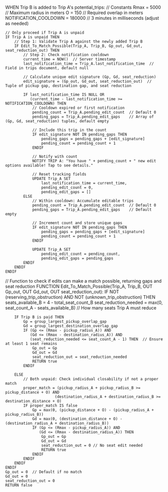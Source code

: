 WHEN Trip B is added to Trip A's potential_trips:
    // Constants
    Rmax = 5000  // Maximum radius in meters
    O = 150      // Required overlap in meters
    NOTIFICATION_COOLDOWN = 180000  // 3 minutes in milliseconds (adjust as needed)
    
    // Only proceed if Trip A is unpaid
    IF Trip A is unpaid THEN
        // Step 1: Validate Trip A against the newly added Trip B
        IF Edit_To_Match_Possible(Trip_A, Trip_B, Gp_out, Gd_out, seat_reduction_out) THEN
            // Step 2: Check notification cooldown
            current_time = NOW()  // Server timestamp
            last_notification_time = Trip_A.last_notification_time  // Field in trips document, default null
            
            // Calculate unique edit signature (Gp, Gd, seat_reduction)
            edit_signature = (Gp_out, Gd_out, seat_reduction_out)  // Tuple of pickup gap, destination gap, and seat reduction
            
            IF last_notification_time IS NULL OR 
               (current_time - last_notification_time >= NOTIFICATION_COOLDOWN) THEN
                // Cooldown expired or first notification
                pending_count = Trip_A.pending_edit_count  // Default 0
                pending_gaps = Trip_A.pending_edit_gaps    // Array of (Gp, Gd, seat_reduction) tuples, default empty
                
                // Include this trip in the count
                IF edit_signature NOT IN pending_gaps THEN
                    pending_gaps = pending_gaps + [edit_signature]
                    pending_count = pending_count + 1
                ENDIF
                
                // Notify with count
                NOTIFY TRIP A: "You have " + pending_count + " new edit options available! Tap to see details."
                
                // Reset tracking fields
                UPDATE Trip_A SET 
                    last_notification_time = current_time,
                    pending_edit_count = 0,
                    pending_edit_gaps = []
            ELSE
                // Within cooldown: Accumulate editable trips
                pending_count = Trip_A.pending_edit_count  // Default 0
                pending_gaps = Trip_A.pending_edit_gaps    // Default empty
                
                // Increment count and store unique gaps
                IF edit_signature NOT IN pending_gaps THEN
                    pending_gaps = pending_gaps + [edit_signature]
                    pending_count = pending_count + 1
                ENDIF
                
                UPDATE Trip_A SET 
                    pending_edit_count = pending_count,
                    pending_edit_gaps = pending_gaps
            ENDIF
        ENDIF
    ENDIF

// Function to check if edits can make a match possible, returning gaps and seat reduction
FUNCTION Edit_To_Match_Possible(Trip_A, Trip_B, OUT Gp_out, OUT Gd_out, OUT seat_reduction_out):
    IF NOT (reserving_trip_obstruction) AND NOT (unknown_trip_obstruction) THEN
        seats_available_B = 4 - total_seat_count_B
        seat_reduction_needed = max(0, seat_count_A - seats_available_B)  // How many seats Trip A must reduce
        
        IF Trip B is paid THEN
            Gp = group_largest_pickup_overlap_gap
            Gd = group_largest_destination_overlap_gap
            IF (Gp <= (Rmax - pickup_radius_A)) AND
               (Gd <= (Rmax - destination_radius_A)) AND
               (seat_reduction_needed <= seat_count_A - 1) THEN  // Ensure at least 1 seat remains
                Gp_out = Gp
                Gd_out = Gd
                seat_reduction_out = seat_reduction_needed
                RETURN true
            ENDIF
        
        ELSE
            // Both unpaid: Check individual closability if not a proper match
            proper_match = (pickup_radius_A + pickup_radius_B >= pickup_distance + O) AND
                          (destination_radius_A + destination_radius_B >= destination_distance + O)
            IF proper_match IS false
                Gp = max(0, (pickup_distance + O) - (pickup_radius_A + pickup_radius_B))
                Gd = max(0, (destination_distance + O) - (destination_radius_A + destination_radius_B))
                IF (Gp <= (Rmax - pickup_radius_A)) AND
                   (Gd <= (Rmax - destination_radius_A)) THEN
                    Gp_out = Gp
                    Gd_out = Gd
                    seat_reduction_out = 0 // No seat edit needed
                    RETURN true
                ENDIF
            ENDIF
        ENDIF
    ENDIF
    Gp_out = 0  // Default if no match
    Gd_out = 0
    seat_reduction_out = 0
    RETURN false